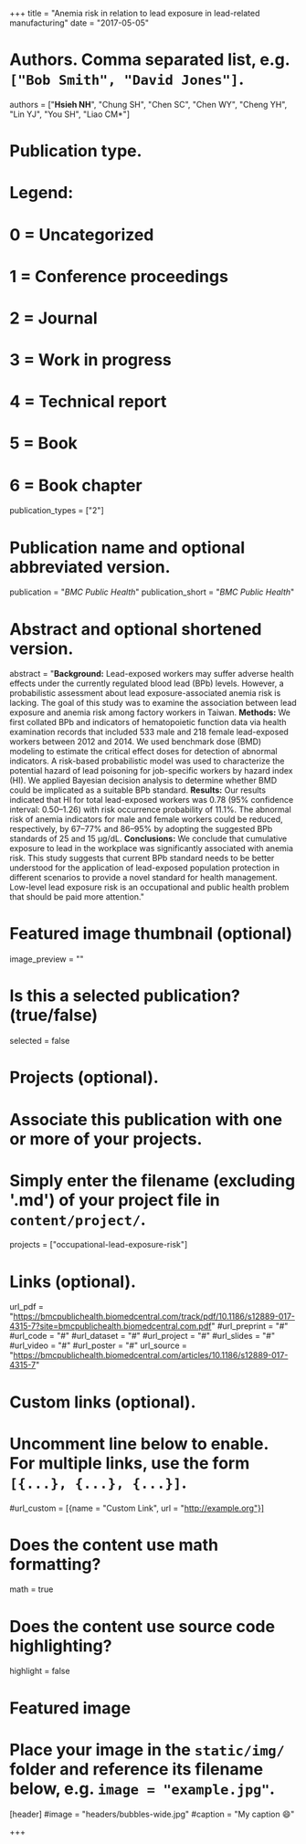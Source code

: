 +++
title = "Anemia risk in relation to lead exposure in lead-related manufacturing"
date = "2017-05-05"

# Authors. Comma separated list, e.g. `["Bob Smith", "David Jones"]`.
authors = ["**Hsieh NH**", "Chung SH", "Chen SC", "Chen WY", "Cheng YH", "Lin YJ", "You SH", "Liao CM*"]

# Publication type.
# Legend:
# 0 = Uncategorized
# 1 = Conference proceedings
# 2 = Journal
# 3 = Work in progress
# 4 = Technical report
# 5 = Book
# 6 = Book chapter
publication_types = ["2"]

# Publication name and optional abbreviated version.
publication = "*BMC Public Health*"
publication_short = "*BMC Public Health*"

# Abstract and optional shortened version.
abstract = "**Background:** Lead-exposed workers may suffer adverse health effects under the currently regulated blood lead (BPb) levels. However, a probabilistic assessment about lead exposure-associated anemia risk is lacking. The goal of this study was to examine the association between lead exposure and anemia risk among factory workers in Taiwan. **Methods:** We first collated BPb and indicators of hematopoietic function data via health examination records that included 533 male and 218 female lead-exposed workers between 2012 and 2014. We used benchmark dose (BMD) modeling to estimate the critical effect doses for detection of abnormal indicators. A risk-based probabilistic model was used to characterize the potential hazard of lead poisoning for job-specific workers by hazard index (HI). We applied Bayesian decision analysis to determine whether BMD could be implicated as a suitable BPb standard. **Results:** Our results indicated that HI for total lead-exposed workers was 0.78 (95% confidence interval: 0.50–1.26) with risk occurrence probability of 11.1%. The abnormal risk of anemia indicators for male and female workers could be reduced, respectively, by 67–77% and 86–95% by adopting the suggested BPb standards of 25 and 15 μg/dL. **Conclusions:** We conclude that cumulative exposure to lead in the workplace was significantly associated with anemia risk. This study suggests that current BPb standard needs to be better understood for the application of lead-exposed population protection in different scenarios to provide a novel standard for health management. Low-level lead exposure risk is an occupational and public health problem that should be paid more attention."

# Featured image thumbnail (optional)
image_preview = ""

# Is this a selected publication? (true/false)
selected = false

# Projects (optional).
#   Associate this publication with one or more of your projects.
#   Simply enter the filename (excluding '.md') of your project file in `content/project/`.
projects = ["occupational-lead-exposure-risk"]

# Links (optional).
url_pdf = "https://bmcpublichealth.biomedcentral.com/track/pdf/10.1186/s12889-017-4315-7?site=bmcpublichealth.biomedcentral.com.pdf"
#url_preprint = "#"
#url_code = "#"
#url_dataset = "#"
#url_project = "#"
#url_slides = "#"
#url_video = "#"
#url_poster = "#"
url_source = "https://bmcpublichealth.biomedcentral.com/articles/10.1186/s12889-017-4315-7"

# Custom links (optional).
#   Uncomment line below to enable. For multiple links, use the form `[{...}, {...}, {...}]`.
#url_custom = [{name = "Custom Link", url = "http://example.org"}]

# Does the content use math formatting?
math = true

# Does the content use source code highlighting?
highlight = false

# Featured image
# Place your image in the `static/img/` folder and reference its filename below, e.g. `image = "example.jpg"`.
[header]
#image = "headers/bubbles-wide.jpg"
#caption = "My caption :smile:"

+++